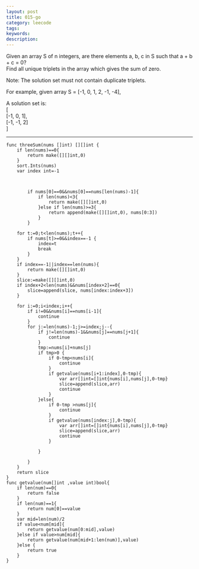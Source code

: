 ```yaml
---
layout: post
title: 015-go
category: leecode
tags: 
keywords: 
description: 
---
```


Given an array S of n integers, are there elements a, b, c in S such that a + b + c = 0?  
Find all unique triplets in the array which gives the sum of zero.

Note: The solution set must not contain duplicate triplets.

For example, given array S = [-1, 0, 1, 2, -1, -4],

A solution set is:  
[  
	[-1, 0, 1],  
	[-1, -1, 2]  
]  

----------

    func threeSum(nums []int) [][]int {
    	if len(nums)==0{
    		return make([][]int,0)
    	}
    	sort.Ints(nums)
    	var index int=-1
    
    
    
    		if nums[0]==0&&nums[0]==nums[len(nums)-1]{
    			if len(nums)<3{
    				return make([][]int,0)
    			}else if len(nums)>=3{
    				return append(make([][]int,0), nums[0:3])
    			}
    		}
    
    	for t:=0;t<len(nums);t++{
    		if nums[t]>=0&&index==-1 {
    			index=t
    			break
    		}
    	}
    	if index==-1||index==len(nums){
    		return make([][]int,0)
    	}
    	slice:=make([][]int,0)
    	if index+2<len(nums)&&nums[index+2]==0{
    		slice=append(slice, nums[index:index+3])
    	}
    
    	for i:=0;i<index;i++{
    		if i!=0&&nums[i]==nums[i-1]{
    			continue
    		}
    		for j:=len(nums)-1;j>=index;j--{
    			if j!=len(nums)-1&&nums[j]==nums[j+1]{
    				continue
    			}
    			tmp:=nums[i]+nums[j]
    			if tmp>0 {
    				if 0-tmp<nums[i]{
    					continue
    				}
    				if getvalue(nums[i+1:index],0-tmp){
    					var arr[]int=[]int{nums[i],nums[j],0-tmp}
    					slice=append(slice,arr)
    					continue
    				}
    			}else{
    				if 0-tmp >nums[j]{
    					continue
    				}
    				if getvalue(nums[index:j],0-tmp){
    					var arr[]int=[]int{nums[i],nums[j],0-tmp}
    					slice=append(slice,arr)
    					continue
    				}
    
    			}
    
    		}
    	}
    	return slice
    }
    func getvalue(num[]int ,value int)bool{
    	if len(num)==0{
    		return false
    	}
    	if len(num)==1{
    		return num[0]==value
    	}
    	var mid=len(num)/2
    	if value<num[mid]{
    		return getvalue(num[0:mid],value)
    	}else if value>num[mid]{
    		return getvalue(num[mid+1:len(num)],value)
    	}else {
    		return true
    	}
    }